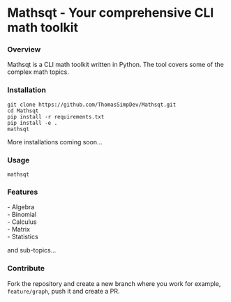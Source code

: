 # Mathsqt - Your comprehensive CLI math toolkit

### Overview

<p>
Mathsqt is a CLI math toolkit written in Python. The tool covers some of the complex math topics.
</p>

### Installation

```
git clone https://github.com/ThomasSimpDev/Mathsqt.git
cd Mathsqt
pip install -r requirements.txt
pip install -e .
mathsqt
```

More installations coming soon...

### Usage

`mathsqt`

### Features

<p>
- Algebra <br>
- Binomial <br>
- Calculus <br>
- Matrix <br>
- Statistics <br>

and sub-topics...
</p>

### Contribute

Fork the repository and create a new branch where you work for example, `feature/graph`, push it and create a PR.
